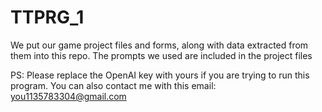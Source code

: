 # TTPRG_1
We put our game project files and forms, along with data extracted from them into this repo.
The prompts we used are included in the project files

PS: Please replace the OpenAI key with yours if you are trying to run this program.
You can also contact me with this email: you1135783304@gmail.com
